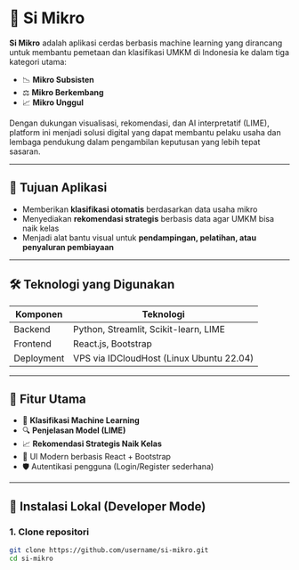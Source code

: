 # 💼 Si Mikro

**Si Mikro** adalah aplikasi cerdas berbasis machine learning yang dirancang untuk membantu pemetaan dan klasifikasi UMKM di Indonesia ke dalam tiga kategori utama:

- 📉 **Mikro Subsisten**
- ⚖️ **Mikro Berkembang**
- 📈 **Mikro Unggul**

Dengan dukungan visualisasi, rekomendasi, dan AI interpretatif (LIME), platform ini menjadi solusi digital yang dapat membantu pelaku usaha dan lembaga pendukung dalam pengambilan keputusan yang lebih tepat sasaran.

---

## 🎯 Tujuan Aplikasi

- Memberikan **klasifikasi otomatis** berdasarkan data usaha mikro
- Menyediakan **rekomendasi strategis** berbasis data agar UMKM bisa naik kelas
- Menjadi alat bantu visual untuk **pendampingan, pelatihan, atau penyaluran pembiayaan**

---

## 🛠️ Teknologi yang Digunakan

| Komponen     | Teknologi                                |
|--------------|-------------------------------------------|
| Backend      | Python, Streamlit, Scikit-learn, LIME     |
| Frontend     | React.js, Bootstrap                       |
| Deployment   | VPS via IDCloudHost (Linux Ubuntu 22.04)  |

---

## 🧩 Fitur Utama

- 🧠 **Klasifikasi Machine Learning**
- 🔍 **Penjelasan Model (LIME)**
- 📈 **Rekomendasi Strategis Naik Kelas**
- 🎨 UI Modern berbasis React + Bootstrap
- 🛡️ Autentikasi pengguna (Login/Register sederhana)

---

## 🔧 Instalasi Lokal (Developer Mode)

### 1. Clone repositori
```bash
git clone https://github.com/username/si-mikro.git
cd si-mikro
